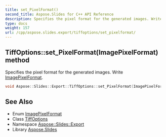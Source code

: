 ```yaml
---
title: set_PixelFormat()
second_title: Aspose.Slides for C++ API Reference
description: Specifies the pixel format for the generated images. Write ImagePixelFormat.
type: docs
weight: 157
url: /cpp/aspose.slides.export/tiffoptions/set_pixelformat/
---
```

## TiffOptions::set_PixelFormat(ImagePixelFormat) method


Specifies the pixel format for the generated images. Write [ImagePixelFormat](../../imagepixelformat/).

```cpp
void Aspose::Slides::Export::TiffOptions::set_PixelFormat(ImagePixelFormat value) override
```

## See Also

* Enum [ImagePixelFormat](../imagepixelformat/)
* Class [TiffOptions](./)
* Namespace [Aspose::Slides::Export](../)
* Library [Aspose.Slides](../../)